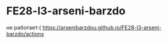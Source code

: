 # FE28-l3-arseni-barzdo
не работает:(
https://arsenibarzdou.github.io/FE28-l3-arseni-barzdo/actions

